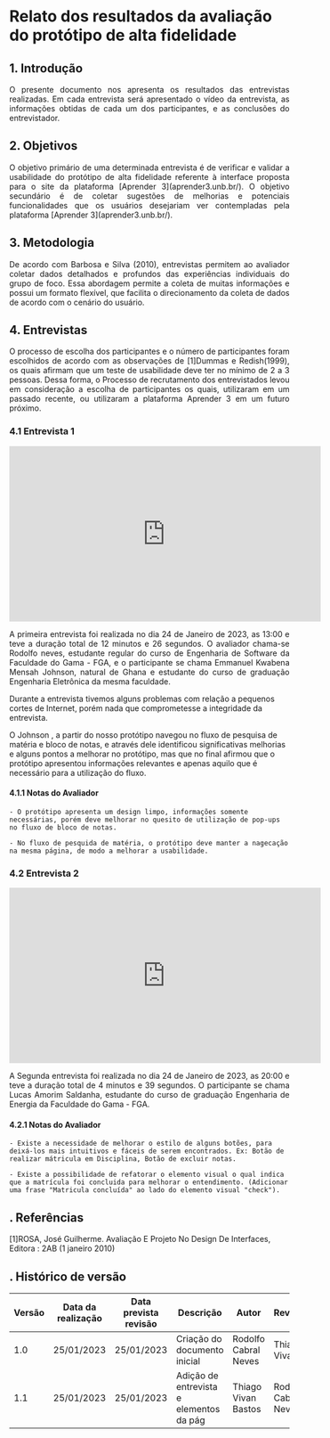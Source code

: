 # Relato dos resultados da avaliação do protótipo de alta fidelidade

## 1. Introdução

<p align="justify">
O presente documento nos apresenta os resultados das entrevistas realizadas. Em cada entrevista será apresentado o vídeo da entrevista, as informações obtidas de cada um dos participantes, e as conclusões do entrevistador.
</p>

## 2. Objetivos

<p align="justify">
O objetivo primário de uma determinada entrevista é de verificar e validar a usabilidade do protótipo de alta fidelidade referente à interface proposta para o site da plataforma [Aprender 3](aprender3.unb.br/). O objetivo secundário é de coletar sugestões de melhorias e potenciais funcionalidades que os usuários desejariam ver contempladas pela plataforma [Aprender 3](aprender3.unb.br/).
</p>

## 3. Metodologia

<p align="justify">
De acordo com Barbosa e Silva (2010), entrevistas permitem ao avaliador coletar dados detalhados e profundos das experiências individuais do grupo de foco. Essa abordagem permite a coleta de muitas informações e possui um formato flexível, que facilita o direcionamento da coleta de dados de acordo com o cenário do usuário.
</p>

## 4. Entrevistas

<p align="justify">
O processo de escolha dos participantes e o número de participantes foram escolhidos de acordo com as observações de [1]Dummas e Redish(1999), os quais afirmam que um teste de usabilidade deve ter no mínimo de 2 a 3 pessoas. Dessa forma, o Processo de recrutamento dos entrevistados levou em consideração a escolha de participantes os quais, utilizaram em um passado recente, ou utilizaram a plataforma Aprender 3 em um futuro próximo. 
</p>

### 4.1 Entrevista 1

<iframe width="560" height="315" src="https://youtu.be/OMEpeEg8zFI" frameborder="0" allow="accelerometer; autoplay; clipboard-write; encrypted-media; gyroscope; picture-in-picture" allowfullscreen></iframe> 

<p align="justify">
 A primeira entrevista foi realizada no dia 24 de Janeiro de 2023, as 13:00 e teve a duração total de 12 minutos e 26 segundos. O avaliador chama-se Rodolfo neves, estudante regular do curso de Engenharia de Software da Faculdade do Gama - FGA, e o participante se chama Emmanuel Kwabena Mensah Johnson, natural de Ghana e estudante do curso de graduação Engenharia Eletrônica da mesma faculdade.

 Durante a entrevista tivemos alguns problemas com relação a pequenos cortes de Internet, porém nada que comprometesse a integridade da entrevista.

O Johnson , a partir do nosso protótipo navegou no fluxo de pesquisa de matéria e bloco de notas, e através dele identificou significativas melhorias e alguns pontos a melhorar no protótipo, mas que no final afirmou que o protótipo apresentou informações relevantes e apenas aquilo que é necessário para a utilização do fluxo. 

#### 4.1.1 Notas do Avaliador

    - O protótipo apresenta um design limpo, informações somente necessárias, porém deve melhorar no quesito de utilização de pop-ups no fluxo de bloco de notas.

    - No fluxo de pesquida de matéria, o protótipo deve manter a nagecação na mesma página, de modo a melhorar a usabilidade.

</p>

### 4.2 Entrevista 2

<iframe width="560" height="315" src="https://youtu.be/K5cOvuAPqPo" frameborder="0" allow="accelerometer; autoplay; clipboard-write; encrypted-media; gyroscope; picture-in-picture" allowfullscreen></iframe> 

<p align="justify">
 A Segunda entrevista foi realizada no dia 24 de Janeiro de 2023, as 20:00 e teve a duração total de 4 minutos e 39 segundos. O participante se chama Lucas Amorim Saldanha, estudante do curso de graduação Engenharia de Energia da Faculdade do Gama - FGA.
</p>

#### 4.2.1 Notas do Avaliador
    - Existe a necessidade de melhorar o estilo de alguns botões, para deixá-los mais intuitivos e fáceis de serem encontrados. Ex: Botão de realizar mátricula em Disciplina, Botão de excluir notas.

    - Existe a possibilidade de refatorar o elemento visual o qual indica que a matrícula foi concluida para melhorar o entendimento. (Adicionar uma frase "Matricula concluída" ao lado do elemento visual "check").


## . Referências
[1]ROSA, José Guilherme. Avaliação E Projeto No Design De Interfaces, Editora : 2AB (1 janeiro 2010)
## . Histórico de versão

| Versão | Data da realização | Data prevista revisão | Descrição | Autor | Revisor |
|--------|------|------|-----------|-------|---------|
| 1.0    | 25/01/2023 | 25/01/2023 | Criação do documento inicial | Rodolfo Cabral Neves | Thiago Vivan |
| 1.1    | 25/01/2023 | 25/01/2023 | Adição de entrevista e elementos da pág | Thiago Vivan Bastos | Rodolfo Cabral Neves |